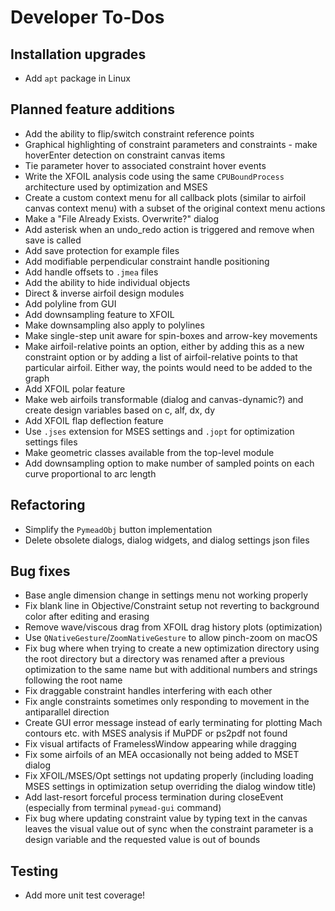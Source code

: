 Developer To-Dos
================

Installation upgrades
---------------------
- Add `apt` package in Linux

Planned feature additions
-------------------------
- Add the ability to flip/switch constraint reference points
- Graphical highlighting of constraint parameters and constraints - make hoverEnter detection on constraint canvas items
- Tie parameter hover to associated constraint hover events
- Write the XFOIL analysis code using the same `CPUBoundProcess` architecture used by optimization and MSES
- Create a custom context menu for all callback plots (similar to airfoil canvas context menu) with a subset of the
  original context menu actions
- Make a "File Already Exists. Overwrite?" dialog
- Add asterisk when an undo_redo action is triggered and remove when save is called
- Add save protection for example files
- Add modifiable perpendicular constraint handle positioning
- Add handle offsets to `.jmea` files
- Add the ability to hide individual objects
- Direct & inverse airfoil design modules
- Add polyline from GUI
- Add downsampling feature to XFOIL
- Make downsampling also apply to polylines
- Make single-step unit aware for spin-boxes and arrow-key movements
- Make airfoil-relative points an option, either by adding this as a new constraint option
  or by adding a list of airfoil-relative points to that particular airfoil. Either way,
  the points would need to be added to the graph
- Add XFOIL polar feature
- Make web airfoils transformable (dialog and canvas-dynamic?) and create design variables based on
  c, alf, dx, dy
- Add XFOIL flap deflection feature
- Use `.jses` extension for MSES settings and `.jopt` for optimization settings files
- Make geometric classes available from the top-level module
- Add downsampling option to make number of sampled points on each curve proportional to arc length

Refactoring
-----------
- Simplify the `PymeadObj` button implementation
- Delete obsolete dialogs, dialog widgets, and dialog settings json files

Bug fixes
---------
- Base angle dimension change in settings menu not working properly
- Fix blank line in Objective/Constraint setup not reverting to background color after editing and erasing
- Remove wave/viscous drag from XFOIL drag history plots (optimization)
- Use `QNativeGesture`/`ZoomNativeGesture` to allow pinch-zoom on macOS
- Fix bug where when trying to create a new optimization directory using the root directory but a directory was renamed
  after a previous optimization to the same name but with additional numbers and strings following the root name
- Fix draggable constraint handles interfering with each other
- Fix angle constraints sometimes only responding to movement in the antiparallel direction
- Create GUI error message instead of early terminating for plotting Mach contours etc. with MSES analysis if MuPDF
  or ps2pdf not found
- Fix visual artifacts of FramelessWindow appearing while dragging
- Fix some airfoils of an MEA occasionally not being added to MSET dialog
- Fix XFOIL/MSES/Opt settings not updating properly (including loading MSES settings in optimization setup overriding 
  the dialog window title)
- Add last-resort forceful process termination during closeEvent (especially from terminal `pymead-gui` command)
- Fix bug where updating constraint value by typing text in the canvas leaves the visual value out of sync
  when the constraint parameter is a design variable and the requested value is out of bounds

Testing
-------
- Add more unit test coverage!
